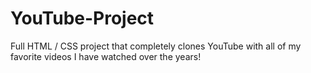# YouTube-Project
Full HTML / CSS project that completely clones YouTube with all of my favorite videos I have watched over the years! 
